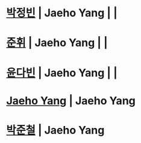 # [박정빈](https://github.com/Jae12ho/Jae12ho)            | Jaeho Yang                            |                   |
# [준휘](https://github.com/Jae12ho/Jae12ho)            | Jaeho Yang                            |                   |
# [윤다빈](https://github.com/Jae12ho/Jae12ho)            | Jaeho Yang                            |                   |
# [Jaeho Yang](https://github.com/Jae12ho/Jae12ho)            | Jaeho Yang 
# [박준철](https://github.com/Jae12ho/Jae12ho)            | Jaeho Yang 